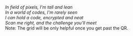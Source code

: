 _In field of pixels, I'm tall and lean </br>In a world of codes, I'm rarely seen </br>I can hold a code, encrypted and neat</br> Scan me right, and the challenge you’ll meet_</br>
Note: The grid will be only helpful once you get past the QR.
